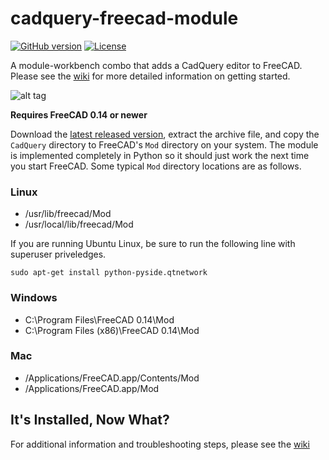 cadquery-freecad-module
=======================
[![GitHub version](https://badge.fury.io/gh/jmwright%2Fcadquery-freecad-module.svg)](https://github.com/jmwright/cadquery-freecad-module/releases/tag/v0.2.0)
[![License](https://img.shields.io/badge/license-LGPL-lightgrey.svg)](https://github.com/jmwright/cadquery-freecad-module/blob/master/LICENSE)

A module-workbench combo that adds a CadQuery editor to FreeCAD. Please see the [wiki](https://github.com/jmwright/cadquery-freecad-module/wiki) for more detailed information on getting started.

![alt tag](https://cloud.githubusercontent.com/assets/1015439/7115894/b17536c0-e1ba-11e4-9316-ac66e4e706d9.png)

**Requires FreeCAD 0.14 or newer**

Download the [latest released version](https://github.com/jmwright/cadquery-freecad-module/releases/tag/v0.2.0), extract the archive file, and copy the `CadQuery` directory to FreeCAD's `Mod` directory on your system. The module is implemented completely in Python so it should just work the next time you start FreeCAD. Some typical `Mod` directory locations are as follows.

### Linux
* /usr/lib/freecad/Mod
* /usr/local/lib/freecad/Mod

If you are running Ubuntu Linux, be sure to run the following line with superuser priveledges.
```
sudo apt-get install python-pyside.qtnetwork
```

### Windows
* C:\Program Files\FreeCAD 0.14\Mod
* C:\Program Files (x86)\FreeCAD 0.14\Mod

### Mac
* /Applications/FreeCAD.app/Contents/Mod
* /Applications/FreeCAD.app/Mod

## It's Installed, Now What?
For additional information and troubleshooting steps, please see the [wiki](https://github.com/jmwright/cadquery-freecad-module/wiki)
